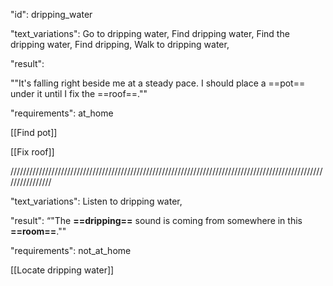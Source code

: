 "id": dripping_water

"text_variations":
Go to dripping water, Find dripping water, Find the dripping water, Find dripping, Walk to dripping water, 

"result":

""It's falling right beside me at a steady pace. I should place a ==pot== under it until I fix the ==roof==.""

"requirements": at_home

[[Find pot]]

[[Fix roof]]

////////////////////////////////////////////////////////////////////////////////////////////////////////////////

"text_variations":
Listen to dripping water,

"result":
“"The **==dripping==** sound is coming from somewhere in this **==room==**.""

"requirements": not_at_home

[[Locate dripping water]]

